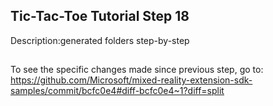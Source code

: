 ## Tic-Tac-Toe Tutorial Step 18 
Description:generated folders step-by-step
##
To see the specific changes made since previous step, go to:
https://github.com/Microsoft/mixed-reality-extension-sdk-samples/commit/bcfc0e4#diff-bcfc0e4~1?diff=split

